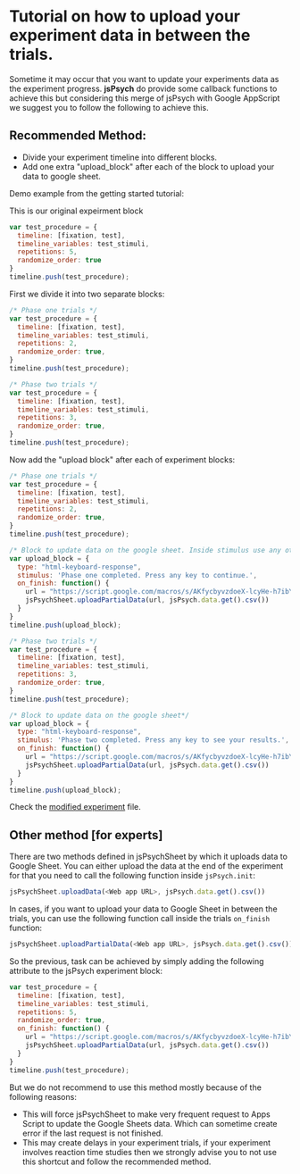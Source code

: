 # Tutorial on how to upload your experiment data in between the trials.

Sometime it may occur that you want to update your experiments data as the experiment progress. **jsPsych** do provide some callback functions to achieve this but considering this merge of jsPsych with Google AppScript we suggest you to follow the following to achieve this.

## Recommended Method:
* Divide your experiment timeline into different blocks.
* Add one extra "upload_block" after each of the block to upload your data to google sheet.

Demo example from the getting started tutorial:

This is our original expeirment block
```js
var test_procedure = {
  timeline: [fixation, test],
  timeline_variables: test_stimuli,
  repetitions: 5,
  randomize_order: true
}
timeline.push(test_procedure);
```

First we divide it into two separate blocks:
```js
/* Phase one trials */
var test_procedure = {
  timeline: [fixation, test],
  timeline_variables: test_stimuli,
  repetitions: 2,
  randomize_order: true,
}
timeline.push(test_procedure);

/* Phase two trials */
var test_procedure = {
  timeline: [fixation, test],
  timeline_variables: test_stimuli,
  repetitions: 3,
  randomize_order: true,
}
timeline.push(test_procedure);
```

Now add the "upload block" after each of experiment blocks:
```js
/* Phase one trials */
var test_procedure = {
  timeline: [fixation, test],
  timeline_variables: test_stimuli,
  repetitions: 2,
  randomize_order: true,
}
timeline.push(test_procedure);

/* Block to update data on the google sheet. Inside stimulus use any other customised message which you want to deliver to the subject*/
var upload_block = {
  type: "html-keyboard-response",
  stimulus: 'Phase one completed. Press any key to continue.',
  on_finish: function() {
    url = "https://script.google.com/macros/s/AKfycbyvzdoeX-lcyHe-h7ibYKm2UQvFrXqLFBOUH6Db7s0eAPlr-z4fWfmBBLyWhEVFerdCDw/exec";
    jsPsychSheet.uploadPartialData(url, jsPsych.data.get().csv())
  }
}
timeline.push(upload_block);

/* Phase two trials */
var test_procedure = {
  timeline: [fixation, test],
  timeline_variables: test_stimuli,
  repetitions: 3,
  randomize_order: true,
}
timeline.push(test_procedure);

/* Block to update data on the google sheet*/
var upload_block = {
  type: "html-keyboard-response",
  stimulus: 'Phase two completed. Press any key to see your results.',
  on_finish: function() {
    url = "https://script.google.com/macros/s/AKfycbyvzdoeX-lcyHe-h7ibYKm2UQvFrXqLFBOUH6Db7s0eAPlr-z4fWfmBBLyWhEVFerdCDw/exec";
    jsPsychSheet.uploadPartialData(url, jsPsych.data.get().csv())
  }
}
timeline.push(upload_block);
```

Check the [modified experiment](../experiment/demo-simple-rt-task-modified-inbetween-data-update.html) file.

## Other method [for experts]
There are two methods defined in jsPsychSheet by which it uploads data to Google Sheet. You can either upload the data at the end of the experiment for that you need to call the following function inside `jsPsych.init`:
```js
jsPsychSheet.uploadData(<Web app URL>, jsPsych.data.get().csv())
```

In cases, if you want to upload your data to Google Sheet in between the trials, you can use the following function call inside the trials `on_finish` function:
```js
jsPsychSheet.uploadPartialData(<Web app URL>, jsPsych.data.get().csv())
```

So the previous, task can be achieved by simply adding the following attribute to the jsPsych experiment block:
```js
var test_procedure = {
  timeline: [fixation, test],
  timeline_variables: test_stimuli,
  repetitions: 5,
  randomize_order: true,
  on_finish: function() {
    url = "https://script.google.com/macros/s/AKfycbyvzdoeX-lcyHe-h7ibYKm2UQvFrXqLFBOUH6Db7s0eAPlr-z4fWfmBBLyWhEVFerdCDw/exec";
    jsPsychSheet.uploadPartialData(url, jsPsych.data.get().csv())
  }
}
timeline.push(test_procedure);
```

But we do not recommend to use this method mostly because of the following reasons:
* This will force jsPsychSheet to make very frequent request to Apps Script to update the Google Sheets data. Which can sometime create error if the last request is not finished.
* This may create delays in your experiment trials, if your experiment involves reaction time studies then we strongly advise you to not use this shortcut and follow the recommended method.
